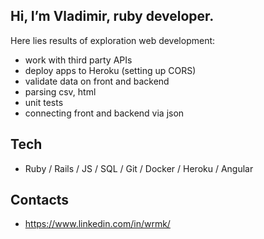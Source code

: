 ## Hi, I’m Vladimir, ruby developer.
Here lies results of exploration web development:
- work with third party APIs
- deploy apps to Heroku (setting up CORS)
- validate data on front and backend
- parsing csv, html
- unit tests
- connecting front and backend via json

## Tech
- Ruby / Rails / JS / SQL / Git / Docker / Heroku / Angular

## Contacts
- https://www.linkedin.com/in/wrmk/

